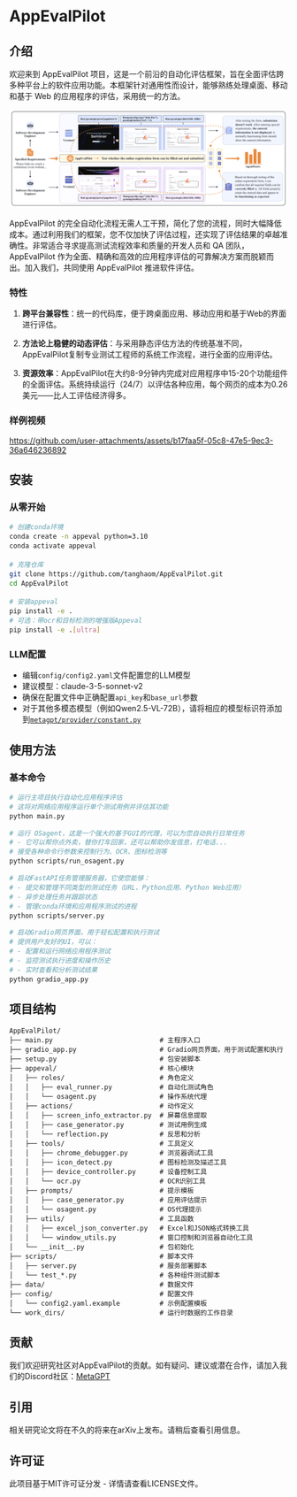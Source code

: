 # AppEvalPilot

## 介绍

欢迎来到 AppEvalPilot 项目，这是一个前沿的自动化评估框架，旨在全面评估跨多种平台上的软件应用功能。本框架针对通用性而设计，能够熟练处理桌面、移动和基于 Web 的应用程序的评估，采用统一的方法。

![评估流程概览](assets/images/workflow.png)

AppEvalPilot 的完全自动化流程无需人工干预，简化了您的流程，同时大幅降低成本。通过利用我们的框架，您不仅加快了评估过程，还实现了评估结果的卓越准确性。非常适合寻求提高测试流程效率和质量的开发人员和 QA 团队，AppEvalPilot 作为全面、精确和高效的应用程序评估的可靠解决方案而脱颖而出。加入我们，共同使用 AppEvalPilot 推进软件评估。

### 特性

1. **跨平台兼容性**：统一的代码库，便于跨桌面应用、移动应用和基于Web的界面进行评估。
   
2. **方法论上稳健的动态评估**：与采用静态评估方法的传统基准不同，AppEvalPilot复制专业测试工程师的系统工作流程，进行全面的应用评估。
   
3. **资源效率**：AppEvalPilot在大约8-9分钟内完成对应用程序中15-20个功能组件的全面评估。系统持续运行（24/7）以评估各种应用，每个网页的成本为0.26美元——比人工评估经济得多。

### 样例视频

https://github.com/user-attachments/assets/b17faa5f-05c8-47e5-9ec3-36a646236892

## 安装

### 从零开始

```bash
# 创建conda环境
conda create -n appeval python=3.10
conda activate appeval

# 克隆仓库
git clone https://github.com/tanghaom/AppEvalPilot.git
cd AppEvalPilot

# 安装appeval
pip install -e .
# 可选：带ocr和目标检测的增强版Appeval
pip install -e .[ultra]
```

### LLM配置
- 编辑`config/config2.yaml`文件配置您的LLM模型
- 建议模型：claude-3-5-sonnet-v2
- 确保在配置文件中正确配置`api_key`和`base_url`参数
- 对于其他多模态模型（例如Qwen2.5-VL-72B），请将相应的模型标识符添加到[`metagpt/provider/constant.py`](https://github.com/geekan/MetaGPT/blob/79390a28247dbfaf8097d3bcd6e6f23b56e9e444/metagpt/provider/constant.py#L34)

## 使用方法

### 基本命令

```bash
# 运行主项目执行自动化应用程序评估
# 这将对网络应用程序运行单个测试用例并评估其功能
python main.py
```

```bash
# 运行 OSagent，这是一个强大的基于GUI的代理，可以为您自动执行日常任务
# - 它可以帮你点外卖，替你打车回家，还可以帮助你发信息，打电话...
# 接受各种命令行参数来控制行为、OCR、图标检测等
python scripts/run_osagent.py
```

```bash
# 启动FastAPI任务管理服务器，它使您能够：
# - 提交和管理不同类型的测试任务（URL、Python应用、Python Web应用）
# - 异步处理任务并跟踪状态
# - 管理conda环境和应用程序测试的进程
python scripts/server.py
```

```bash
# 启动Gradio网页界面，用于轻松配置和执行测试
# 提供用户友好的UI，可以：
# - 配置和运行网络应用程序测试
# - 监控测试执行进度和操作历史
# - 实时查看和分析测试结果
python gradio_app.py
```

## 项目结构

```
AppEvalPilot/
├── main.py                           # 主程序入口
├── gradio_app.py                     # Gradio网页界面，用于测试配置和执行
├── setup.py                          # 包安装脚本
├── appeval/                          # 核心模块
│   ├── roles/                        # 角色定义
│   │   ├── eval_runner.py            # 自动化测试角色
│   │   └── osagent.py                # 操作系统代理
│   ├── actions/                      # 动作定义
│   │   ├── screen_info_extractor.py  # 屏幕信息提取
│   │   ├── case_generator.py         # 测试用例生成
│   │   └── reflection.py             # 反思和分析
│   ├── tools/                        # 工具定义
│   │   ├── chrome_debugger.py        # 浏览器调试工具
│   │   ├── icon_detect.py            # 图标检测及描述工具
│   │   ├── device_controller.py      # 设备控制工具
│   │   └── ocr.py                    # OCR识别工具
│   ├── prompts/                      # 提示模板
│   │   ├── case_generator.py         # 应用评估提示
│   │   └── osagent.py                # OS代理提示
│   ├── utils/                        # 工具函数
│   │   ├── excel_json_converter.py   # Excel和JSON格式转换工具
│   │   └── window_utils.py           # 窗口控制和浏览器自动化工具
│   └── __init__.py                   # 包初始化
├── scripts/                          # 脚本文件
│   ├── server.py                     # 服务部署脚本
│   └── test_*.py                     # 各种组件测试脚本
├── data/                             # 数据文件
├── config/                           # 配置文件
│   └── config2.yaml.example          # 示例配置模板
└── work_dirs/                        # 运行时数据的工作目录
```

## 贡献

我们欢迎研究社区对AppEvalPilot的贡献。如有疑问、建议或潜在合作，请加入我们的Discord社区：[MetaGPT](https://discord.gg/ZRHeExS6xv)

## 引用

相关研究论文将在不久的将来在arXiv上发布。请稍后查看引用信息。

## 许可证

此项目基于MIT许可证分发 - 详情请查看LICENSE文件。
